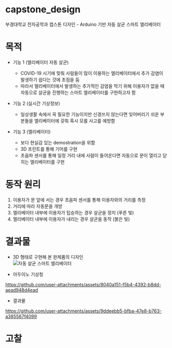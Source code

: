 # capstone_design
부경대학교 전자공학과 캡스톤 디자인 - Arduino 기반 자동 살균 스마트 엘리베이터

# 목적
- 기능 1 (엘리베이터 자동 살균)
    - COVID-19 시기에 맞춰 사람들이 많이 이용하는 엘리베이터에서 추가 감염이 발생하기 쉽다는 것에 초점을 둠
    - 따라서 엘리베이터에서 발생하는 추가적인 감염을 막기 위해 이용자가 없을 때 자동으로 살균을 진행하는 스마트 엘리베이터를 구현하고자 함

- 기능 2 (실시간 기상정보)
    - 일상생활 속에서 꼭 필요한 기능이지만 신경쓰지 않는다면 잊어버리기 쉬운 부분들을 엘리베이터에 갖춰 혹시 모를 사고를 예방함

- 기능 3 (엘리베이터)
    - 보다 현실감 있는 demostration을 위함
    - 3D 프린트를 통해 기어를 구현
    - 초음파 센서를 통해 일정 거리 내에 사람이 들어온다면 자동으로 문이 열리고 닫히는 엘리베이터를 구현

# 동작 원리
1. 이용자가 문 앞에 서는 경우 초음파 센서를 통해 이용자와의 거리를 측정
2. 거리에 따라 자동문을 개방
3. 엘리베이터 내부에 이용자가 탑승하는 경우 살균을 정지 (푸른 빛)
4. 엘리베이터 내부에 이용자가 내리는 경우 살균을 동작 (붉은 빛)

# 결과물
- 3D 형태로 구현해 본 완제품의 디자인<br>
![자동 살균 스마트 엘리베이터](https://github.com/user-attachments/assets/c364323b-13ea-4522-b1d7-bdf32206e916)


- 아두이노 기상청 


https://github.com/user-attachments/assets/8040a151-f5b4-4392-b8dd-aead948d4ead



- 결과물



https://github.com/user-attachments/assets/9ddeebb5-bfba-47e8-b763-a385567f4099



# 고찰
